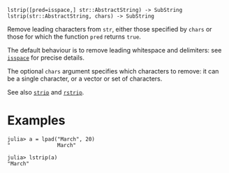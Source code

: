 ```
lstrip([pred=isspace,] str::AbstractString) -> SubString
lstrip(str::AbstractString, chars) -> SubString
```

Remove leading characters from `str`, either those specified by `chars` or those for which the function `pred` returns `true`.

The default behaviour is to remove leading whitespace and delimiters: see [`isspace`](@ref) for precise details.

The optional `chars` argument specifies which characters to remove: it can be a single character, or a vector or set of characters.

See also [`strip`](@ref) and [`rstrip`](@ref).

# Examples

```jldoctest
julia> a = lpad("March", 20)
"               March"

julia> lstrip(a)
"March"
```
